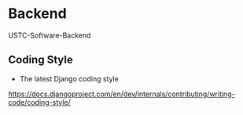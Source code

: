 # Backend
USTC-Software-Backend

## Coding Style

- The latest Django coding style

https://docs.djangoproject.com/en/dev/internals/contributing/writing-code/coding-style/